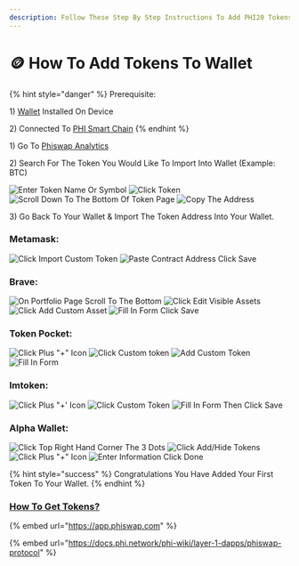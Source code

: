 ```yaml
---
description: Follow These Step By Step Instructions To Add PHI20 Tokens To Any Wallet
---
```


# 🪙 How To Add Tokens To Wallet

{% hint style="danger" %}
Prerequisite:&#x20;

1\) [Wallet](../../) Installed On Device&#x20;

2\) Connected To [PHI Smart Chain](./)
{% endhint %}

1\) Go To [Phiswap Analytics ](https://info.phiswap.com)

2\) Search For The Token You Would Like To Import Into Wallet (Example: BTC)

![Enter Token Name Or Symbol](../../../../.gitbook/assets/IMG\_4691.jpg) ![Click Token](../../../../.gitbook/assets/IMG\_4692.jpg) ![Scroll Down To The Bottom Of Token Page](../../../../.gitbook/assets/IMG\_4693.jpg) ![Copy The Address](../../../../.gitbook/assets/IMG\_4694.jpg)

3\)  Go Back To Your Wallet & Import The Token Address Into Your Wallet.

### &#x20;Metamask:

![Click Import Custom Token](../../../../.gitbook/assets/IMG\_4696.jpg) ![Paste Contract Address Click Save](../../../../.gitbook/assets/IMG\_4697.jpg)

### Brave:

![On Portfolio Page Scroll To The Bottom](<../../../../.gitbook/assets/IMG\_4703 2.jpg>) ![Click Edit Visible Assets](../../../../.gitbook/assets/IMG\_4704.jpg) ![Click Add Custom Asset](../../../../.gitbook/assets/IMG\_4695.jpg) ![Fill In Form Click Save](../../../../.gitbook/assets/IMG\_4698.jpg)

### Token Pocket:

![Click Plus "+" Icon ](../../../../.gitbook/assets/IMG\_4699.jpg) ![Click Custom token](../../../../.gitbook/assets/IMG\_4700.jpg) ![Add Custom Token](../../../../.gitbook/assets/IMG\_4701.jpg) ![Fill In Form](../../../../.gitbook/assets/IMG\_4702.jpg)

### Imtoken:

![Click Plus "+' Icon](../../../../.gitbook/assets/IMG\_4718.jpg) ![Click Custom Token](../../../../.gitbook/assets/IMG\_4719.jpg) ![Fill In Form Then Click Save](../../../../.gitbook/assets/IMG\_4720.jpg)

### Alpha Wallet:

![Click Top Right Hand Corner The 3 Dots](../../../../.gitbook/assets/IMG\_4722.jpg) ![Click Add/Hide Tokens](../../../../.gitbook/assets/IMG\_4723.jpg) ![Click Plus "+" Icon](../../../../.gitbook/assets/IMG\_4724.jpg) ![Enter Information Click Done](../../../../.gitbook/assets/IMG\_4726.jpg)

{% hint style="success" %}
&#x20;Congratulations You Have Added Your First Token To Your Wallet.
{% endhint %}

### [How To Get Tokens?](https://app.phiswap.com)&#x20;

{% embed url="https://app.phiswap.com" %}

{% embed url="https://docs.phi.network/phi-wiki/layer-1-dapps/phiswap-protocol" %}
